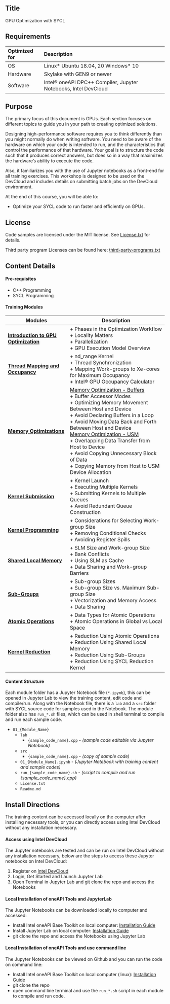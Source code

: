 ## Title
 GPU Optimization with SYCL
  
## Requirements
| Optimized for                     | Description
|:---                               |:---
| OS                                | Linux* Ubuntu 18.04, 20 Windows* 10
| Hardware                          | Skylake with GEN9 or newer
| Software                          | Intel&reg; oneAPI DPC++ Compiler, Jupyter Notebooks, Intel DevCloud
  
## Purpose
The primary focus of this document is GPUs. Each section focuses on different topics to guide you in your path to creating optimized solutions.

Designing high-performance software requires you to think differently than you might normally do when writing software. You need to be aware of the hardware on which your code is intended to run, and the characteristics that control the performance of that hardware. Your goal is to structure the code such that it produces correct answers, but does so in a way that maximizes the hardware’s ability to execute the code.

Also, it familiarizes you with the use of Jupyter notebooks as a front-end for all training exercises. This workshop is designed to be used on the DevCloud and includes details on submitting batch jobs on the DevCloud environment.

At the end of this course, you will be able to:

- Optimize your SYCL code to run faster and efficiently on GPUs.

## License  
Code samples are licensed under the MIT license. See [License.txt](https://github.com/oneapi-src/oneAPI-samples/blob/master/License.txt) for details.

Third party program Licenses can be found here: [third-party-programs.txt](https://github.com/oneapi-src/oneAPI-samples/blob/master/third-party-programs.txt)

## Content Details

#### Pre-requisites
- C++ Programming
- SYCL Programming

#### Training Modules

| Modules | Description
|---|---|
|[__Introduction to GPU Optimization__](01_Introduction_to_GPU_Optimization/01_Introduction.ipynb) | + Phases in the Optimization Workflow<br>+ Locality Matters<br>+ Parallelization<br>+ GPU Execution Model Overview|
|[__Thread Mapping and Occupancy__](02_Thread_Mapping_and_Occupancy/02_Thread_Mapping_and_Occupancy.ipynb) |+ nd_range Kernel<br>+ Thread Synchronization<br>+ Mapping Work-groups to Xe-cores for Maximum Occupancy<br>+ Intel® GPU Occupancy Calculator|
|[__Memory Optimizations__](03_Memory_Optimization/03_Memory_Optimization.ipynb) |[Memory Optimization - Buffers](03_Memory_Optimization/031_Memory_Optimization_Buffers.ipynb)<br>+ Buffer Accessor Modes<br>+ Optimizing Memory Movement Between Host and Device<br>+ Avoid Declaring Buffers in a Loop<br>+ Avoid Moving Data Back and Forth Between Host and Device<br>[Memory Optimization - USM](03_Memory_Optimization/032_Memory_Optimization_USM.ipynb)<br>+ Overlapping Data Transfer from Host to Device<br>+ Avoid Copying Unnecessary Block of Data<br>+ Copying Memory from Host to USM Device Allocation|
|[__Kernel Submission__](04_Kernel_Submission/04_Kernel_Submission.ipynb)|+ Kernel Launch<br>+ Executing Multiple Kernels<br>+ Submitting Kernels to Multiple Queues<br>+ Avoid Redundant Queue Construction|
|[__Kernel Programming__](05_Kernel_Programming/05_Kernel_Programming.ipynb)|+ Considerations for Selecting Work-group Size<br>+ Removing Conditional Checks<br>+ Avoiding Register Spills|
|[__Shared Local Memory__](06_Shared_Local_Memory/06_Shared_Local_Memory.ipynb)|+ SLM Size and Work-group Size<br>+ Bank Conflicts<br>+ Using SLM as Cache<br>+ Data Sharing and Work-group Barriers|
|[__Sub-Groups__](07_Sub_Groups/07_Sub_Groups.ipynb)|+ Sub-group Sizes<br>+ Sub-group Size vs. Maximum Sub-group Size<br>+ Vectorization and Memory Access<br>+ Data Sharing|
|[__Atomic Operations__](08_Atomic_Operations/08_Atomic_Operations.ipynb)|+ Data Types for Atomic Operations<br>+ Atomic Operations in Global vs Local Space|
|[__Kernel Reduction__](09_Kernel_Reduction/08_Kernel_Reduction.ipynb)|+ Reduction Using Atomic Operations<br>+ Reduction Using Shared Local Memory<br>+ Reduction Using Sub-Groups <br>+ Reduction Using SYCL Reduction Kernel|

#### Content Structure
Each module folder has a Jupyter Notebook file (`*.ipynb`), this can be opened in Jupyter Lab to view the training content, edit code and compile/run. Along with the Notebook file, there is a `lab` and a `src` folder with SYCL source code for samples used in the Notebook. The module folder also has `run_*.sh` files, which can be used in shell terminal to compile and run each sample code.

- `01_{Module_Name}`
  - `lab`
    - `{sample_code_name}.cpp` - _(sample code editable via Jupyter Notebook)_
  - `src`
    - `{sample_code_name}.cpp` - _(copy of sample code)_
  - `01_{Module_Name}.ipynb` - _(Jupyter Notebook with training content and sample codes)_
  - `run_{sample_code_name}.sh` - _(script to compile and run {sample_code_name}.cpp)_
  - `License.txt`
  - `Readme.md`


## Install Directions

The training content can be accessed locally on the computer after installing necessary tools, or you can directly access using Intel DevCloud without any installation necessary.

#### Access using Intel DevCloud

The Jupyter notebooks are tested and can be run on Intel DevCloud without any installation necessary, below are the steps to access these Jupyter notebooks on Intel DevCloud:
1. Register on [Intel DevCloud](https://devcloud.intel.com/oneapi)
2. Login, Get Started and Launch Jupyter Lab
3. Open Terminal in Jupyter Lab and git clone the repo and access the Notebooks

#### Local Installation of oneAPI Tools and JupyterLab

The Jupyter Notebooks can be downloaded locally to computer and accessed:
- Install Intel oneAPI Base Toolkit on local computer: [Installation Guide](https://www.intel.com/content/www/us/en/developer/tools/oneapi/base-toolkit-download.html)
- Install Jupyter Lab on local computer: [Installation Guide](https://jupyterlab.readthedocs.io/en/stable/getting_started/installation.html)
- git clone the repo and access the Notebooks using Jupyter Lab

#### Local Installation of oneAPI Tools and use command line

The Jupyter Notebooks can be viewed on Github and you can run the code on command line:
- Install Intel oneAPI Base Toolkit on local computer (linux): [Installation Guide](https://www.intel.com/content/www/us/en/developer/tools/oneapi/base-toolkit-download.html)
- git clone the repo
- open command line terminal and use the `run_*.sh` script in each module to compile and run code.


